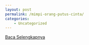 ```yaml
---
layout: post
permalink: /mimpi-orang-putus-cinta/
categories:
    - Uncategorized
---
```


[Baca Selengkapnya](/07)
